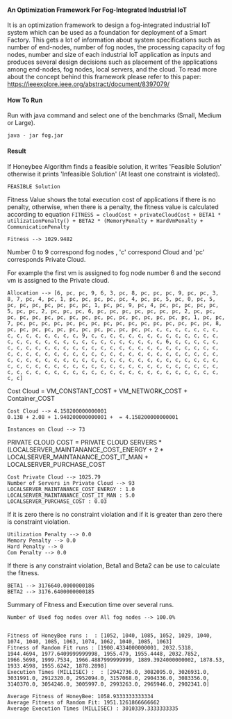 #### An Optimization Framework For Fog-Integrated Industrial IoT

It is an optimization framework to design a fog-integrated industrial IoT system which can be used as a foundation for deployment of a Smart Factory. This gets a lot of information about system specifications such as number of end-nodes, number of fog nodes, the processing capacity of fog nodes, number and size of each industrial IoT application as inputs and produces several design decisions such as placement of the applications among end-nodes, fog nodes, local servers, and the cloud. To read more about the concept behind this framework please refer to this paper: 
https://ieeexplore.ieee.org/abstract/document/8397079/

#### How To Run
Run with java command and select one of the benchmarks (Small, Medium or Large).

```java - jar fog.jar```

#### Result
If Honeybee Algorithm finds a feasible solution, it writes 'Feasible Solution' otherwise it prints 'Infeasible Solution' (At least one constraint is violated).
```
FEASIBLE Solution
```

Fitness Value shows the total execution cost of applications if there is no penalty, otherwise, when there is a penalty, the fitness value is calculated according to equation `FITNESS = cloudCost + privateCloudCost + BETA1 * utilizationPenalty() + BETA2 * (MemoryPenalty + HardVmPenalty + CommunicationPenalty`

```Fitness --> 1029.9482```

Number 0 to 9 correspond fog nodes , 'c' correspond Cloud and 'pc' corresponds Private Cloud. 

For example the first vm is assigned to fog node number 6 and the second vm is assigned to the Private cloud. 

```
Allocation --> [6, pc, pc, 9, 6, 3, pc, 8, pc, pc, pc, 9, pc, pc, 3, 8, 7, pc, 4, pc, 1, pc, pc, pc, pc, pc, 4, pc, pc, 5, pc, 0, pc, 5, pc, pc, pc, pc, pc, pc, pc, 1, pc, pc, 9, pc, 4, pc, pc, pc, pc, pc, 5, pc, pc, 2, pc, pc, pc, 6, pc, pc, pc, pc, pc, pc, pc, 2, pc, pc, pc, pc, pc, pc, pc, pc, pc, pc, pc, pc, pc, pc, pc, pc, pc, 1, pc, pc, 7, pc, pc, pc, pc, pc, pc, pc, pc, pc, pc, pc, pc, pc, pc, pc, pc, 8, pc, pc, pc, pc, pc, pc, pc, pc, pc, pc, pc, pc, c, c, c, c, c, c, c, c, c, c, c, c, c, c, c, 9, c, c, c, c, c, c, c, c, c, c, c, c, c, c, c, c, c, c, c, c, c, c, c, c, c, c, c, c, c, c, c, 6, c, c, c, c, c, c, c, c, c, c, c, c, c, c, c, c, c, c, c, c, c, c, c, c, c, c, c, c, c, c, c, c, c, c, c, c, c, c, c, c, c, c, c, c, c, c, c, c, c, c, c, c, c, c, c, c, c, c, c, c, c, c, c, c, c, c, c, c, c, c, c, c, c, c, c, c, c, c, c, c, c, c, c, c, c, c, c, c, c, c, c, c, c, c, c, c, c, c, c, c, c, c, c, c, c, c, c, c, c, c, c, c, c, c, c, c, c, c, c, c, c, c]
```

Cost Cloud = VM_CONSTANT_COST + VM_NETWORK_COST + Container_COST 

```
Cost Cloud --> 4.158200000000001
0.138 + 2.08 + 1.940200000000001 +  = 4.158200000000001

Instances on Cloud --> 73
```

PRIVATE CLOUD COST  = PRIVATE CLOUD SERVERS * (LOCALSERVER_MAINTANANCE_COST_ENERGY + 2 * LOCALSERVER_MAINTANANCE_COST_IT_MAN + LOCALSERVER_PURCHASE_COST
```
Cost Private Cloud --> 1025.79
Number of Servers in Private Cloud --> 93
LOCALSERVER_MAINTANANCE_COST_ENERGY : 1.0
LOCALSERVER_MAINTANANCE_COST_IT_MAN : 5.0
LOCALSERVER_PURCHASE_COST : 0.03
```

If it is zero there is no constraint violation and if it is greater than zero there is constraint violation.
```
Utilization Penalty --> 0.0
Memory Penalty --> 0.0
Hard Penalty --> 0
Com Penalty --> 0.0
```

If there is any constraint violation, Beta1 and Beta2 can be use to calculate the fitness.
```
BETA1 --> 3176640.0000000186
BETA2 --> 3176.6400000000185
```

Summary of Fitness and Execution time over several runs.
```
Number of Used fog nodes over All fog nodes --> 100.0%


Fitness of HoneyBee runs :  : [1052, 1040, 1085, 1052, 1029, 1040, 1074, 1040, 1085, 1063, 1074, 1062, 1040, 1085, 1063]
Fitness of Random Fit runs : [1900.4334000000001, 2032.5318, 1944.4694, 1977.6409999999998, 1955.479, 1955.4448, 2032.7852, 1966.5698, 1999.7534, 1966.4887999999999, 1889.3924000000002, 1878.53, 1933.4598, 1955.6242, 1878.2898]
Execution Times (MILLISEC) :  : [2942736.0, 3082095.0, 3026931.0, 3031991.0, 2912320.0, 2952094.0, 3157068.0, 2904336.0, 3083356.0, 3140370.0, 3054246.0, 3005997.0, 2993263.0, 2965946.0, 2902341.0]

Average Fitness of HoneyBee: 1058.9333333333334
Average Fitness of Random Fit: 1951.1261866666662
Average Execution Times (MILLISEC) : 3010339.3333333335
```
